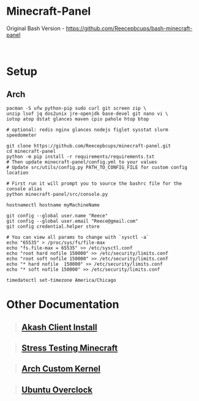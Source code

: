 # Minecraft-Panel
Original Bash Version - https://github.com/Reecepbcups/bash-minecraft-panel

<br/>

# Setup
## Arch
```
pacman -S ufw python-pip sudo curl git screen zip \
unzip lsof jq dos2unix jre-openjdk base-devel git nano vi \
iotop atop dstat glances maven cpio pahole htop btop

# optional: redis nginx glances nodejs figlet sysstat slurm speedometer

git clone https://github.com/Reecepbcups/minecraft-panel.git
cd minecraft-panel
python -m pip install -r requirements/requirements.txt
# Then update minecraft-panel/config.yml to your values
# Update src/utils/config.py PATH_TO_CONFIG_FILE for custom config location

# First run it will prompt you to source the bashrc file for the console alias
python minecraft-panel/src/console.py

hostnamectl hostname myMachineName

git config --global user.name "Reece"
git config --global user.email "Reece@gmail.com"
git config credential.helper store

# You can view all params to change with `sysctl -a`
echo "65535" > /proc/sys/fs/file-max
echo "fs.file-max = 65535" >> /etc/sysctl.conf
echo "root hard nofile 150000" >> /etc/security/limits.conf
echo "root soft nofile 150000" >> /etc/security/limits.conf
echo "* hard nofile  150000" >> /etc/security/limits.conf
echo "* soft nofile 150000" >> /etc/security/limits.conf

timedatectl set-timezone America/Chicago
```

# Other Documentation

> ## [Akash Client Install](Docs/AKASH_CLIENT_INSTALL.md)

> ## [Stress Testing Minecraft](Docs/STRESS_TEST_MC.md)

> ## [Arch Custom Kernel](Docs/ARCH_CUSTOM_KERNEL.md)

> ## [Ubuntu Overclock](Docs/OVERCLOCKING.md)
